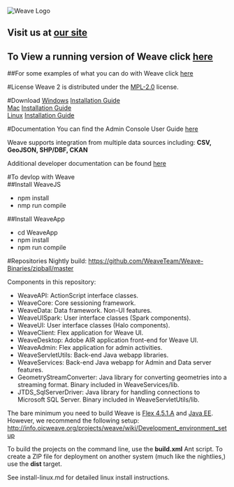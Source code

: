 ![Weave Logo](http://iweave.com/img/weave_logo.png)
## Visit us at [our site](http://iweave.com)

## To View a running version of Weave click [here](http://iweave.com/demo.html)

##For some examples of what you can do with Weave click [here](http://iweave.com/documentation.html#examples)

#License
Weave 2 is distributed under the [MPL-2.0](https://www.mozilla.org/en-US/MPL/2.0/) license.

#Download
[Windows](http://example.iweave.com/WeaveSetup.exe) [Installation Guide](http://iweave.com/assets/getstarted/WeaveInstallationGuideForWindows.pdf)  
[Mac](http://example.iweave.com/WeaveSetup.zip) [Installation Guide](http://iweave.com/assets/getstarted/WeaveInstallationGuideForMac.pdf)  
[Linux](http://example.iweave.com/WeaveSetup.exe) [Installation Guide](http://iweave.com/assets/getstarted/WeaveInstallationGuideForLinux.pdf)

#Documentation
You can find the Admin Console User Guide [here](http://iweave.com/assets/documentation/WeaveUserGuide-AdminConsole.pdf)

Weave supports integration from multiple data sources including: **CSV, GeoJSON, SHP/DBF, CKAN**  
  
Additional developer documentation can be found [here](http://WeaveTeam.github.com/Weave-Binaries/asdoc/)

#To devlop with Weave  
##Install WeaveJS
* npm install
* nmp run compile
 
##Install WeaveApp
* cd WeaveApp
* npm install
* npm run compile
  
#Repositories 
Nightly build: https://github.com/WeaveTeam/Weave-Binaries/zipball/master

Components in this repository:

 * WeaveAPI: ActionScript interface classes.
 * WeaveCore: Core sessioning framework.
 * WeaveData: Data framework. Non-UI features.
 * WeaveUISpark: User interface classes (Spark components).
 * WeaveUI: User interface classes (Halo components).
 * WeaveClient: Flex application for Weave UI.
 * WeaveDesktop: Adobe AIR application front-end for Weave UI.
 * WeaveAdmin: Flex application for admin activities.
 * WeaveServletUtils: Back-end Java webapp libraries.
 * WeaveServices: Back-end Java webapp for Admin and Data server features.
 * GeometryStreamConverter: Java library for converting geometries into a streaming format. Binary included in WeaveServices/lib.
 * JTDS_SqlServerDriver: Java library for handling connections to Microsoft SQL Server. Binary included in WeaveServletUtils/lib.

The bare minimum you need to build Weave is [Flex 4.5.1.A](http://fpdownload.adobe.com/pub/flex/sdk/builds/flex4.5/flex_sdk_4.5.1.21328A.zip) and [Java EE](http://www.oracle.com/technetwork/java/javaee/downloads/index.html).  However, we recommend the following setup: http://info.oicweave.org/projects/weave/wiki/Development_environment_setup

To build the projects on the command line, use the **build.xml** Ant script. To create a ZIP file for deployment on another system (much like the nightlies,) use the **dist** target.

See install-linux.md for detailed linux install instructions.

